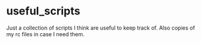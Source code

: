 # useful_scripts
Just a collection of scripts I think are useful to keep track of. Also copies of my rc files in case I need them.
